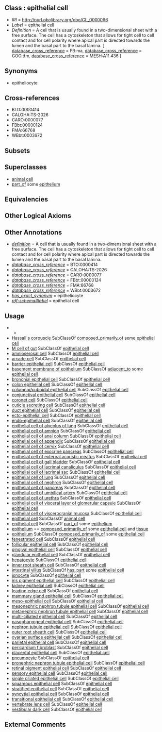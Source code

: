 
## Class : epithelial cell

 * *IRI* = http://purl.obolibrary.org/obo/CL_0000066
 * *Label* = epithelial cell
 * *Definition* = A cell that is usually found in a two-dimensional sheet with a free surface. The cell has a cytoskeleton that allows for tight cell to cell contact and for cell polarity where apical part is directed towards the lumen and the basal part to the basal lamina. [ [database_cross_reference](../../ef/oboInOwl#hasDbXref.md) = FB:ma, [database_cross_reference](../../ef/oboInOwl#hasDbXref.md) = GOC:tfm, [database_cross_reference](../../ef/oboInOwl#hasDbXref.md) = MESH:A11.436 ]

## Synonyms

 * epitheliocyte

## Cross-references

 * BTO:0000414
 * CALOHA:TS-2026
 * CARO:0000077
 * FBbt:00000124
 * FMA:66768
 * WBbt:0003672

## Subsets


## Superclasses

 * [animal cell](../../CL/48/CL_0000548.md)
 * [part_of](../../BFO/50/BFO_0000050.md) some [epithelium](../../UBERON/83/UBERON_0000483.md)

## Equivalencies


## Other Logical Axioms


## Other Annotations

 * *[definition](../../IAO/15/IAO_0000115.md)* = A cell that is usually found in a two-dimensional sheet with a free surface. The cell has a cytoskeleton that allows for tight cell to cell contact and for cell polarity where apical part is directed towards the lumen and the basal part to the basal lamina.
 * *[database_cross_reference](../../ef/oboInOwl#hasDbXref.md)* = BTO:0000414
 * *[database_cross_reference](../../ef/oboInOwl#hasDbXref.md)* = CALOHA:TS-2026
 * *[database_cross_reference](../../ef/oboInOwl#hasDbXref.md)* = CARO:0000077
 * *[database_cross_reference](../../ef/oboInOwl#hasDbXref.md)* = FBbt:00000124
 * *[database_cross_reference](../../ef/oboInOwl#hasDbXref.md)* = FMA:66768
 * *[database_cross_reference](../../ef/oboInOwl#hasDbXref.md)* = WBbt:0003672
 * *[has_exact_synonym](../../ym/oboInOwl#hasExactSynonym.md)* = epitheliocyte
 * *[rdf-schema#label](../../el/rdf-schema#label.md)* = epithelial cell

## Usage

 * -
 * [Hassall's corpuscle](../../UBERON/87/UBERON_0003987.md) SubClassOf [composed_primarily_of](../../RO/73/RO_0002473.md) some [epithelial cell](../../CL/66/CL_0000066.md)
 * [M cell of gut](../../CL/82/CL_0000682.md) SubClassOf [epithelial cell](../../CL/66/CL_0000066.md)
 * [amnioserosal cell](../../CL/50/CL_0000350.md) SubClassOf [epithelial cell](../../CL/66/CL_0000066.md)
 * [arcade cell](../../CL/18/CL_0000418.md) SubClassOf [epithelial cell](../../CL/66/CL_0000066.md)
 * [barrier epithelial cell](../../CL/73/CL_0000073.md) SubClassOf [epithelial cell](../../CL/66/CL_0000066.md)
 * [basement membrane of epithelium](../../UBERON/69/UBERON_0005769.md) SubClassOf [adjacent_to](../../RO/20/RO_0002220.md) some [epithelial cell](../../CL/66/CL_0000066.md)
 * [bronchial epithelial cell](../../CL/28/CL_0002328.md) SubClassOf [epithelial cell](../../CL/66/CL_0000066.md)
 * [colon epithelial cell](../../CL/08/CL_0011108.md) SubClassOf [epithelial cell](../../CL/66/CL_0000066.md)
 * [columnar/cuboidal epithelial cell](../../CL/75/CL_0000075.md) SubClassOf [epithelial cell](../../CL/66/CL_0000066.md)
 * [conjunctival epithelial cell](../../CL/32/CL_1000432.md) SubClassOf [epithelial cell](../../CL/66/CL_0000066.md)
 * [coronet cell](../../CL/15/CL_0010015.md) SubClassOf [epithelial cell](../../CL/66/CL_0000066.md)
 * [cuticle secreting cell](../../CL/58/CL_0000658.md) SubClassOf [epithelial cell](../../CL/66/CL_0000066.md)
 * [duct epithelial cell](../../CL/68/CL_0000068.md) SubClassOf [epithelial cell](../../CL/66/CL_0000066.md)
 * [ecto-epithelial cell](../../CL/77/CL_0002077.md) SubClassOf [epithelial cell](../../CL/66/CL_0000066.md)
 * [endo-epithelial cell](../../CL/76/CL_0002076.md) SubClassOf [epithelial cell](../../CL/66/CL_0000066.md)
 * [epithelial cell of alveolus of lung](../../CL/03/CL_0010003.md) SubClassOf [epithelial cell](../../CL/66/CL_0000066.md)
 * [epithelial cell of amnion](../../CL/36/CL_0002536.md) SubClassOf [epithelial cell](../../CL/66/CL_0000066.md)
 * [epithelial cell of anal column](../../CL/34/CL_0002634.md) SubClassOf [epithelial cell](../../CL/66/CL_0000066.md)
 * [epithelial cell of appendix](../../CL/05/CL_1000405.md) SubClassOf [epithelial cell](../../CL/66/CL_0000066.md)
 * [epithelial cell of cervix](../../CL/35/CL_0002535.md) SubClassOf [epithelial cell](../../CL/66/CL_0000066.md)
 * [epithelial cell of exocrine pancreas](../../CL/33/CL_1001433.md) SubClassOf [epithelial cell](../../CL/66/CL_0000066.md)
 * [epithelial cell of external acoustic meatus](../../CL/34/CL_1000434.md) SubClassOf [epithelial cell](../../CL/66/CL_0000066.md)
 * [epithelial cell of gall bladder](../../CL/15/CL_1000415.md) SubClassOf [epithelial cell](../../CL/66/CL_0000066.md)
 * [epithelial cell of lacrimal canaliculus](../../CL/33/CL_1000433.md) SubClassOf [epithelial cell](../../CL/66/CL_0000066.md)
 * [epithelial cell of lacrimal sac](../../CL/36/CL_1000436.md) SubClassOf [epithelial cell](../../CL/66/CL_0000066.md)
 * [epithelial cell of lung](../../CL/82/CL_0000082.md) SubClassOf [epithelial cell](../../CL/66/CL_0000066.md)
 * [epithelial cell of nephron](../../CL/49/CL_1000449.md) SubClassOf [epithelial cell](../../CL/66/CL_0000066.md)
 * [epithelial cell of pancreas](../../CL/83/CL_0000083.md) SubClassOf [epithelial cell](../../CL/66/CL_0000066.md)
 * [epithelial cell of umbilical artery](../../CL/02/CL_0010002.md) SubClassOf [epithelial cell](../../CL/66/CL_0000066.md)
 * [epithelial cell of urethra](../../CL/96/CL_1000296.md) SubClassOf [epithelial cell](../../CL/66/CL_0000066.md)
 * [epithelial cell of visceral layer of glomerular capsule](../../CL/51/CL_1000451.md) SubClassOf [epithelial cell](../../CL/66/CL_0000066.md)
 * [epithelial cell of viscerocranial mucosa](../../CL/41/CL_1000441.md) SubClassOf [epithelial cell](../../CL/66/CL_0000066.md)
 * [epithelial cell](../../CL/66/CL_0000066.md) SubClassOf [animal cell](../../CL/48/CL_0000548.md)
 * [epithelial cell](../../CL/66/CL_0000066.md) SubClassOf [part_of](../../BFO/50/BFO_0000050.md) some [epithelium](../../UBERON/83/UBERON_0000483.md)
 * [epithelium](../../UBERON/83/UBERON_0000483.md) == [composed_primarily_of](../../RO/73/RO_0002473.md) some [epithelial cell](../../CL/66/CL_0000066.md) and [tissue](../../UBERON/79/UBERON_0000479.md)
 * [epithelium](../../UBERON/83/UBERON_0000483.md) SubClassOf [composed_primarily_of](../../RO/73/RO_0002473.md) some [epithelial cell](../../CL/66/CL_0000066.md)
 * [fenestrated cell](../../CL/66/CL_0000666.md) SubClassOf [epithelial cell](../../CL/66/CL_0000066.md)
 * [follicular epithelial cell](../../CL/00/CL_0000500.md) SubClassOf [epithelial cell](../../CL/66/CL_0000066.md)
 * [gingival epithelial cell](../../CL/21/CL_0002621.md) SubClassOf [epithelial cell](../../CL/66/CL_0000066.md)
 * [glandular epithelial cell](../../CL/50/CL_0000150.md) SubClassOf [epithelial cell](../../CL/66/CL_0000066.md)
 * [hepatocyte](../../CL/82/CL_0000182.md) SubClassOf [epithelial cell](../../CL/66/CL_0000066.md)
 * [inner root sheath cell](../../CL/60/CL_0002560.md) SubClassOf [epithelial cell](../../CL/66/CL_0000066.md)
 * [intestinal villus](../../UBERON/13/UBERON_0001213.md) SubClassOf [has_part](../../BFO/51/BFO_0000051.md) some [epithelial cell](../../CL/66/CL_0000066.md)
 * [ionocyte](../../CL/06/CL_0005006.md) SubClassOf [epithelial cell](../../CL/66/CL_0000066.md)
 * [iris pigment epithelial cell](../../CL/65/CL_0002565.md) SubClassOf [epithelial cell](../../CL/66/CL_0000066.md)
 * [kidney epithelial cell](../../CL/18/CL_0002518.md) SubClassOf [epithelial cell](../../CL/66/CL_0000066.md)
 * [leading edge cell](../../CL/30/CL_0000730.md) SubClassOf [epithelial cell](../../CL/66/CL_0000066.md)
 * [mammary gland epithelial cell](../../CL/27/CL_0002327.md) SubClassOf [epithelial cell](../../CL/66/CL_0000066.md)
 * [meso-epithelial cell](../../CL/78/CL_0002078.md) SubClassOf [epithelial cell](../../CL/66/CL_0000066.md)
 * [mesonephric nephron tubule epithelial cell](../../CL/22/CL_1000022.md) SubClassOf [epithelial cell](../../CL/66/CL_0000066.md)
 * [metanephric nephron tubule epithelial cell](../../CL/23/CL_1000123.md) SubClassOf [epithelial cell](../../CL/66/CL_0000066.md)
 * [multi-ciliated epithelial cell](../../CL/12/CL_0005012.md) SubClassOf [epithelial cell](../../CL/66/CL_0000066.md)
 * [nasopharyngeal epithelial cell](../../CL/73/CL_1001573.md) SubClassOf [epithelial cell](../../CL/66/CL_0000066.md)
 * [nephron tubule epithelial cell](../../CL/94/CL_1000494.md) SubClassOf [epithelial cell](../../CL/66/CL_0000066.md)
 * [outer root sheath cell](../../CL/61/CL_0002561.md) SubClassOf [epithelial cell](../../CL/66/CL_0000066.md)
 * [ovarian surface epithelial cell](../../CL/64/CL_2000064.md) SubClassOf [epithelial cell](../../CL/66/CL_0000066.md)
 * [parietal epithelial cell](../../CL/52/CL_1000452.md) SubClassOf [epithelial cell](../../CL/66/CL_0000066.md)
 * [pericardium fibroblast](../../CL/68/CL_2000068.md) SubClassOf [epithelial cell](../../CL/66/CL_0000066.md)
 * [placental epithelial cell](../../CL/77/CL_0002577.md) SubClassOf [epithelial cell](../../CL/66/CL_0000066.md)
 * [pneumocyte](../../CL/22/CL_0000322.md) SubClassOf [epithelial cell](../../CL/66/CL_0000066.md)
 * [pronephric nephron tubule epithelial cell](../../CL/90/CL_1000090.md) SubClassOf [epithelial cell](../../CL/66/CL_0000066.md)
 * [retinal pigment epithelial cell](../../CL/86/CL_0002586.md) SubClassOf [epithelial cell](../../CL/66/CL_0000066.md)
 * [sensory epithelial cell](../../CL/98/CL_0000098.md) SubClassOf [epithelial cell](../../CL/66/CL_0000066.md)
 * [single ciliated epithelial cell](../../CL/13/CL_0005013.md) SubClassOf [epithelial cell](../../CL/66/CL_0000066.md)
 * [squamous epithelial cell](../../CL/76/CL_0000076.md) SubClassOf [epithelial cell](../../CL/66/CL_0000066.md)
 * [stratified epithelial cell](../../CL/79/CL_0000079.md) SubClassOf [epithelial cell](../../CL/66/CL_0000066.md)
 * [syncytial epithelial cell](../../CL/20/CL_0000420.md) SubClassOf [epithelial cell](../../CL/66/CL_0000066.md)
 * [transitional epithelial cell](../../CL/44/CL_0000244.md) SubClassOf [epithelial cell](../../CL/66/CL_0000066.md)
 * [vertebrate lens cell](../../CL/22/CL_0002222.md) SubClassOf [epithelial cell](../../CL/66/CL_0000066.md)
 * [vestibular dark cell](../../CL/46/CL_0000846.md) SubClassOf [epithelial cell](../../CL/66/CL_0000066.md)

## External Comments

